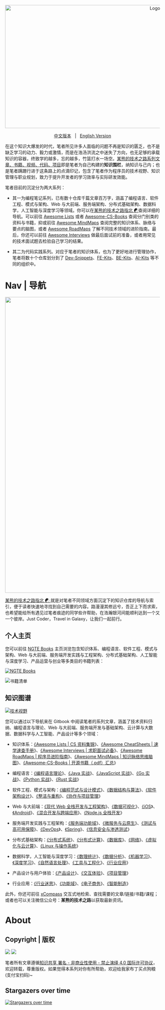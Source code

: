 <p align="center">
  <a href="https://github.com/wx-chevalier/Developer-Zero-To-Mastery">
    <img src="https://assets.ng-tech.icu/item/header.svg" alt="Logo" style="width: 100vw;height: 400px" />
  </a>

  <p align="center">
    <a href="./README.md">中文版本</a>
    <span style="margin:0 8px;">|</span>
    <a href="./README-en.md">English Version</a>
  </p>
</p>

在这个知识大爆发的时代，笔者所见许多人面临的问题不再是知识的匮乏，也不是缺乏学习的动力、毅力或激情，而是在浩汤洪流之中迷失了方向，也无足够的承载知识的容器，终致学的越多，忘的越多，竹篮打水一场空。[某熊的技术之路系列文章、书籍、视频、代码、项目](https://github.com/wx-chevalier)即是笔者为自己构建的**知识围栏**，纳知识与己内；也是笔者蹒跚行进于这条路上的点滴印记，包含了笔者作为程序员的技术视野、知识管理与职业规划，致力于提升开发者的学习效率与实际研发效能。

笔者目前的沉淀分为两大系列：

- 其一为编程笔记系列，已有数十仓库千篇文章百万字，涵盖了编程语言、软件工程、模式与架构、Web 与大前端、服务端架构、分布式基础架构、数据科学，人工智能与深度学习等领域。你可以在[某熊的技术之路指北 ☯](https://github.com/wx-chevalier/Developer-Zero-To-Mastery)查阅详细的导航。可以前往 [Awesome Lists](https://ngte-al.gitbook.io/i/) 或者 [Awesome-CS-Books](https://github.com/wx-chevalier/Awesome-CS-Books) 查阅分门别类的资料与书籍，抑或前往 [Awesome MindMaps](https://github.com/wx-chevalier/Awesome-MindMaps) 查阅完整的知识体系、脉络与要点的脑图，或者 [Awesome RoadMaps](https://github.com/wx-chevalier/Awesome-RoadMaps) 了解不同技术领域的进阶指南。最后，你还可以前往 [Awesome Interviews](https://github.com/wx-chevalier/Awesome-Interviews) 做最后面试前的准备，或者用常见的技术面试题去检验自己学习的结果。

- 其二为代码实践系列。对应于笔者的知识体系，也为了更好地进行管理协作，笔者将数十个仓库划分到了 [Dev-Snippets](https://github.com/Dev-Snippets)、[FE-Kits](https://github.com/FE-Kits)、[BE-Kits](https://github.com/BE-Kits)、[AI-Kits](https://github.com/AI-Kits) 等不同的组织中。

# Nav | 导航

<img src="https://assets.ng-tech.icu/item/20230304111036.png" style="width:100vw">

[某熊的技术之路指北 ☯ ](https://github.com/wx-chevalier/Developer-Zero-To-Mastery)就是对笔者不同领域方面沉淀下的知识仓库的导航与索引，便于读者快速地寻找到自己需要的内容。路漫漫其修远兮，吾正上下而求索，也希望能给所有遇见过笔者痕迹的同学些许帮助，在浩瀚银河间能顺利达到一个又一个彼岸。Just Coder，Travel in Galaxy，让我们一起前行。

## 个人主页

您可以前往 [NGTE Books](https://ng-tech.icu/books-gallery/) 主页浏览包含知识体系、编程语言、软件工程、模式与架构、Web 与大前端、服务端开发实践与工程架构、分布式基础架构、人工智能与深度学习、产品运营与创业等多类目的书籍列表：

[![NGTE Books](https://pic.imgdb.cn/item/607a8fef8322e6675c691315.png)](https://ng-tech.icu/books-gallery/)

![书籍清单](https://pic.imgdb.cn/item/607a91f48322e6675c6e5c65.png)

## 知识图谱

[![技术视野](https://s3.ax1x.com/2021/02/21/yTSKdH.png)](https://github.com/wx-chevalier/Awesome-MindMaps)

您可以通过以下导航来在 Gitbook 中阅读笔者的系列文章，涵盖了技术资料归纳、编程语言与理论、Web 与大前端、服务端开发与基础架构、云计算与大数据、数据科学与人工智能、产品设计等多个领域：

- 知识体系：[《Awesome Lists | CS 资料集锦](https://ng-tech.icu/books/Awesome-Lists)》、[《Awesome CheatSheets | 速学速查手册](https://ng-tech.icu/books/Awesome-CheatSheets)》、[《Awesome Interviews | 求职面试必备](https://ng-tech.icu/books/Awesome-Interviews)》、[《Awesome RoadMaps | 程序员进阶指南](https://ng-tech.icu/books/Awesome-RoadMaps)》、[《Awesome MindMaps | 知识脉络思维脑图](https://ng-tech.icu/books/Awesome-MindMaps)》、[《Awesome-CS-Books | 开源书籍（.pdf）汇总](https://github.com/wx-chevalier/Awesome-CS-Books)》

- 编程语言：[《编程语言理论](https://ng-tech.icu/books/ProgrammingLanguage-Series/#/)》、[《Java 实战](https://ng-tech.icu/books/Java-Series)》、[《JavaScript 实战](https://ng-tech.icu/books/JavaScript-Series)》、[《Go 实战](https://ng-tech.icu/books/Go-Series)》、[《Python 实战](https://ng-tech.icu/books/ProgrammingLanguage-Series/#/)》、[《Rust 实战](https://ng-tech.icu/books/ProgrammingLanguage-Series/#/)》

- 软件工程、模式与架构：[《编程范式与设计模式](https://ng-tech.icu/books/DesignPattern-Series/)》、[《数据结构与算法](https://ng-tech.icu/books/AlgoDS-Series/)》、[《软件架构设计](https://ng-tech.icu/books/SoftwareArchitecture-Series/)》、[《整洁与重构](https://ng-tech.icu/books/SoftwareEngineering-Series/)》、[《协作与项目管理](https://ng-tech.icu/books/SoftwareEngineering-Series/)》

* Web 与大前端：[《现代 Web 全栈开发与工程架构](https://ng-tech.icu/books/Web-Series/)》、[《数据可视化](https://ng-tech.icu/books/Frontend-Series/)》、[《iOS](https://ng-tech.icu/books/Frontend-Series/)》、[《Android](https://ng-tech.icu/books/Frontend-Series/)》、[《混合开发与跨端应用](https://ng-tech.icu/books/Web-Series/)》、[《Node.js 全栈开发](https://ng-tech.icu/books/Node-Series/)》

* 服务端开发实践与工程架构：[《服务端功能域](https://ng-tech.icu/books/Backend-Series/#/)》、[《微服务与云原生](https://ng-tech.icu/books/MicroService-Series/#/)》、[《测试与高可用保障](https://ng-tech.icu/books/Backend-Series/#/)》、[《DevOps](https://ng-tech.icu/books/Backend-Series/#/)》、[《Spring](https://ng-tech.icu/books/Spring-Series/#/)》、[《信息安全与渗透测试](https://ng-tech.icu/books/Backend-Series/#/)》

* 分布式基础架构：[《分布式系统](https://ng-tech.icu/books/DistributedSystem-Series/#/)》、[《分布式计算](https://ng-tech.icu/books/DistributedSystem-Series/#/)》、[《数据库](https://github.com/wx-chevalier/Database-Series)》、[《网络](https://ng-tech.icu/books/DistributedSystem-Series/#/)》、[《虚拟化与云计算](https://github.com/wx-chevalier/Cloud-Series)》、[《Linux 与操作系统](https://github.com/wx-chevalier/Linux-Series)》

* 数据科学，人工智能与深度学习：[《数理统计](https://ng-tech.icu/books/Mathematics-Series/#/)》、[《数据分析](https://ng-tech.icu/books/AI-Series/#/)》、[《机器学习](https://ng-tech.icu/books/AI-Series/#/)》、[《深度学习](https://ng-tech.icu/books/AI-Series/#/)》、[《自然语言处理](https://ng-tech.icu/books/AI-Series/#/)》、[《工具与工程化](https://ng-tech.icu/books/AI-Series/#/)》、[《行业应用](https://ng-tech.icu/books/AI-Series/#/)》

* 产品设计与用户体验：[《产品设计](https://ng-tech.icu/books/Product-Series/#/)》、[《交互体验](https://ng-tech.icu/books/Product-Series/#/)》、[《项目管理](https://ng-tech.icu/books/Product-Series/#/)》

* 行业应用：[《行业迷思](https://github.com/wx-chevalier/Business-Series)》、[《功能域](https://github.com/wx-chevalier/Business-Series)》、[《电子商务](https://github.com/wx-chevalier/Business-Series)》、[《智能制造](https://github.com/wx-chevalier/Business-Series)》

此外，你还可前往 [xCompass](https://ng-tech.icu/books/) 交互式地检索、查找需要的文章/链接/书籍/课程；或者也可以关注微信公众号：**某熊的技术之路**以获取最新资讯。

# About

## Copyright | 版权

![](https://parg.co/bDY) ![](https://parg.co/bDm)

笔者所有文章遵循[知识共享 署名 - 非商业性使用 - 禁止演绎 4.0 国际许可协议](https://creativecommons.org/licenses/by-nc-nd/4.0/deed.zh)，欢迎转载，尊重版权。如果觉得本系列对你有所帮助，欢迎给我家布丁买点狗粮(支付宝扫码)~

## Stargazers over time

[![Stargazers over time](https://starchart.cc/wx-chevalier/Developer-Zero-To-Mastery.svg)](https://starchart.cc/wx-chevalier/Developer-Zero-To-Mastery)
